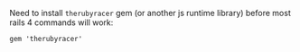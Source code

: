 Need to install `therubyracer` gem (or another js runtime library) before
most rails 4 commands will work:

```
gem 'therubyracer'
```
